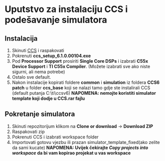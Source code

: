 # Uputstvo za instalaciju CCS i podešavanje simulatora

## Instalacija
1. Skinuti [CCS](https://drive.google.com/open?id=1NJY_LQo38X-43U9llRHQ2AaihxmFXqRA) i raspakovati
2. Pokrenuti **ccs_setup_6.1.0.00104.exe**
3. Pod **Processor Support** prosiriti **Single Core DSPs** i izabrati **C55x Device Support** i **TI C55x Compiler**. (Možete izabrati sve ako niste sigurni, ali nema potrebe)
4. Ostalo sve default.
5. Nakon instalacije kopirati foldere **common** i **simulation** iz foldera **CCS6 patch** u folder **ccs_base** koji se nalazi tamo gdje ste instalirali CCS (default putanja C:\ti\ccsv6\)
	**NAPOMENA: nemojte koristiti simulator template koji dodje u CCS.rar fajlu**
	
## Pokretanje simulatora
1. Skinuti repozitorijum klikom na **Clone or download** -> **Download ZIP**
2. Raspakovati zip
3. Pokrenuti CCS i izabrati workspace folder
4. Importovati gotovu vjezbu ili prazan simulator_template_fixed(ako zelite da sami kucate)
	**NAPOMENA: Uvijek čekirajte *Copy projects into workspace* da bi vam kopirao projekat u vas workspace**
